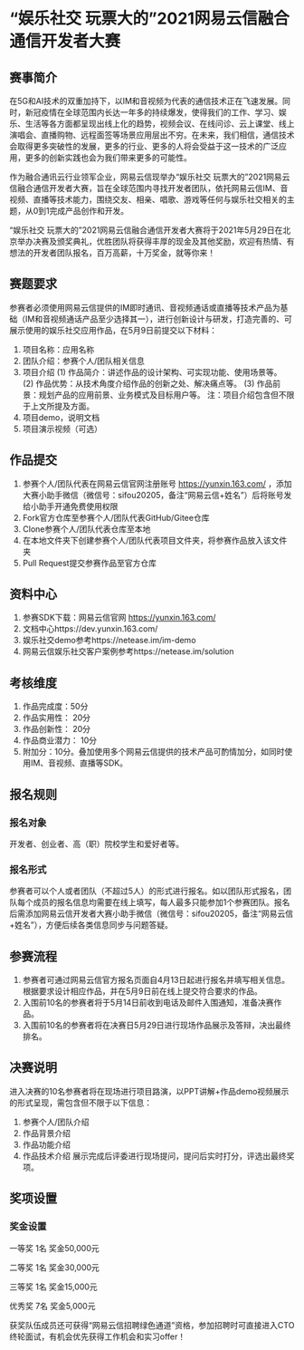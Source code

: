 # “娱乐社交 玩票大的”2021网易云信融合通信开发者大赛
## 赛事简介
在5G和AI技术的双重加持下，以IM和音视频为代表的通信技术正在飞速发展。同时，新冠疫情在全球范围内长达一年多的持续爆发，使得我们的工作、学习、娱乐、生活等各方面都呈现出线上化的趋势，视频会议、在线问诊、云上课堂、线上演唱会、直播购物、远程面签等场景应用层出不穷。在未来，我们相信，通信技术会取得更多突破性的发展，更多的行业、更多的人将会受益于这一技术的广泛应用，更多的创新实践也会为我们带来更多的可能性。

作为融合通讯云行业领军企业，网易云信现举办“娱乐社交 玩票大的”2021网易云信融合通信开发者大赛，旨在全球范围内寻找开发者团队，依托网易云信IM、音视频、直播等技术能力，围绕交友、相亲、唱歌、游戏等任何与娱乐社交相关的主题，从0到1完成产品创作和开发。

“娱乐社交 玩票大的”2021网易云信融合通信开发者大赛将于2021年5月29日在北京举办决赛及颁奖典礼，优胜团队将获得丰厚的现金及其他奖励，欢迎有热情、有想法的开发者团队报名，百万高薪，十万奖金，就等你来！

## 赛题要求
参赛者必须使用网易云信提供的IM即时通讯、音视频通话或直播等技术产品为基础（IM和音视频通话产品至少选择其一），进行创新设计与研发，打造完善的、可展示使用的娱乐社交应用作品，在5月9日前提交以下材料：
1. 项目名称：应用名称
2. 团队介绍：参赛个人/团队相关信息
3. 项目介绍
(1) 作品简介：讲述作品的设计架构、可实现功能、使用场景等。
(2) 作品优势：从技术角度介绍作品的创新之处、解决痛点等。
(3) 作品前景：规划产品的应用前景、业务模式及目标用户等。
注：项目介绍包含但不限于上文所提及方面。
4. 项目demo，说明文档
5. 项目演示视频（可选）
## 作品提交
1. 参赛个人/团队代表在网易云信官网注册账号 https://yunxin.163.com/ ，添加大赛小助手微信（微信号：sifou20205，备注“网易云信+姓名”）后将账号发给小助手开通免费使用权限
2. Fork官方仓库至参赛个人/团队代表GitHub/Gitee仓库
3. Clone参赛个人/团队代表仓库至本地
4. 在本地文件夹下创建参赛个人/团队代表项目文件夹，将参赛作品放入该文件夹
5. Pull Request提交参赛作品至官方仓库
## 资料中心
1. 参赛SDK下载：网易云信官网 https://yunxin.163.com/
2. 文档中心https://dev.yunxin.163.com/
3. 娱乐社交demo参考https://netease.im/im-demo
4. 网易云信娱乐社交客户案例参考https://netease.im/solution
## 考核维度
1. 作品完成度：50分
2. 作品实用性： 20分
3. 作品创新性： 20分
4. 作品商业潜力： 10分
5. 附加分：10分。叠加使用多个网易云信提供的技术产品可酌情加分，如同时使用IM、音视频、直播等SDK。
## 报名规则
### 报名对象
开发者、创业者、高（职）院校学生和爱好者等。
### 报名形式
参赛者可以个人或者团队（不超过5人）的形式进行报名。如以团队形式报名，团队每个成员的报名信息均需要在线上填写，每人最多只能参加1个参赛团队。报名后需添加网易云信开发者大赛小助手微信（微信号：sifou20205，备注“网易云信+姓名”），方便后续各类信息同步与问题答疑。
## 参赛流程
1. 参赛者可通过网易云信官方报名页面自4月13日起进行报名并填写相关信息。根据要求设计相应作品，并在5月9日前在线上提交符合要求的作品。
2. 入围前10名的参赛者将于5月14日前收到电话及邮件入围通知，准备决赛作品。
3. 入围前10名的参赛者将在决赛日5月29日进行现场作品展示及答辩，决出最终排名。
## 决赛说明
进入决赛的10名参赛者将在现场进行项目路演，以PPT讲解+作品demo视频展示的形式呈现，需包含但不限于以下信息：
1. 参赛个人/团队介绍
2. 作品背景介绍
3. 作品功能介绍
4. 作品技术介绍 
展示完成后评委进行现场提问，提问后实时打分，评选出最终奖项。

## 奖项设置
### 奖金设置
一等奖 1名 奖金50,000元

二等奖 1名 奖金30,000元

三等奖 1名 奖金15,000元

优秀奖 7名 奖金5,000元

获奖队伍成员还可获得“网易云信招聘绿色通道”资格，参加招聘时可直接进入CTO终轮面试，有机会优先获得工作机会和实习offer！
